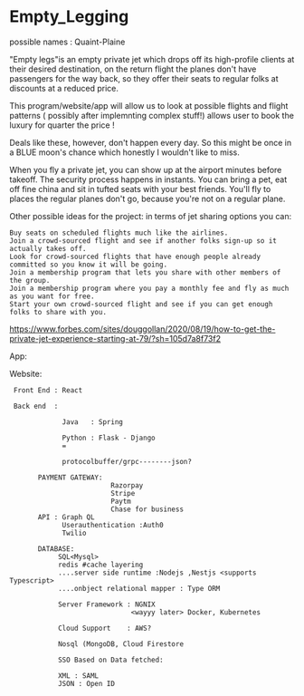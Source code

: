 # Empty_Legging
 possible names : Quaint-Plaine

"Empty legs"is an empty private jet which drops off its high-profile clients at their desired destination, on the return flight the planes don't have passengers for the way back, so they offer their seats to regular folks at discounts at a reduced price. 

This program/website/app will allow us to look at possible flights and flight patterns ( possibly after implemnting complex stuff!) allows user to book the luxury for quarter the price ! 

Deals like these, however, don't happen every day.
So this might be once in a BLUE moon's chance which honestly I wouldn't like to miss.

When you fly a private jet, you can show up at the airport minutes before takeoff. The security process happens in instants. You can bring a pet, eat off fine china and sit in tufted seats with your best friends. You'll fly to places the regular planes don't go, because you're not on a regular plane.


Other possible ideas for the project:
in terms of jet sharing options you can:

    Buy seats on scheduled flights much like the airlines.
    Join a crowd-sourced flight and see if another folks sign-up so it actually takes off.
    Look for crowd-sourced flights that have enough people already committed so you know it will be going.
    Join a membership program that lets you share with other members of the group.
    Join a membership program where you pay a monthly fee and fly as much as you want for free.
    Start your own crowd-sourced flight and see if you can get enough folks to share with you.
    
   
   https://www.forbes.com/sites/douggollan/2020/08/19/how-to-get-the-private-jet-experience-starting-at-79/?sh=105d7a8f73f2


App:




Website:


     Front End : React 

     Back end  : 
              
                 Java   : Spring
                 
                 Python : Flask - Django
                 =
                 
                 protocolbuffer/grpc--------json?
                 
           PAYMENT GATEWAY:
                             Razorpay
                             Stripe
                             Paytm
                             Chase for business
           API : Graph QL
                 Userauthentication :Auth0
                 Twilio
           
           DATABASE:
                SQL<Mysql>
                redis #cache layering
                ....server side runtime :Nodejs ,Nestjs <supports Typescript>
                ....onbject relational mapper : Type ORM
                
                Server Framework : NGNIX
                                  <wayyy later> Docker, Kubernetes
                
                Cloud Support    : AWS?
                
                Nosql (MongoDB, Cloud Firestore
                
                SSO Based on Data fetched:
                
                XML : SAML
                JSON : Open ID
                
                
                
                
          
